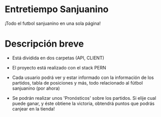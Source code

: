 # Entretiempo Sanjuanino

¡Todo el futbol sanjuanino en una sola página!

# Descripción breve

- Está dividida en dos carpetas (API, CLIENT)

- El proyecto está realizado con el stack PERN

- Cada usuario podrá ver y estar informado con la información de los partidos, tabla de posiciones y más, todo relacionado al fútbol sanjuanino (por ahora)

- Se podrán realizar unos 'Pronósticos' sobre los partidos. Si elije cual puede ganar, y éste obtiene la victoria, obtendrá puntos que podrás canjear en la tienda!
